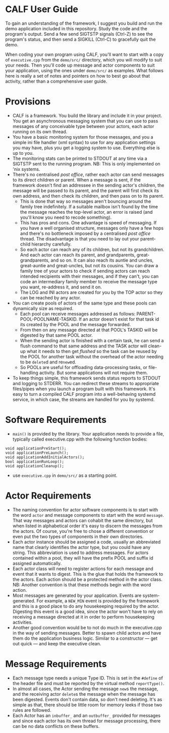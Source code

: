 
# CALF User Guide

To gain an understanding of the framework, I suggest you build and run the demo application included in this repository. Study the code and the program's output. Send a few send SIGTSTP signals (Ctrl-Z) to see the program's status, and then send a SIGKILL (Ctrl-C) to gracefully quit the demo.

When coding your own program using CALF, you'll want to start with a copy of `executive.cpp` from the `demo/src/` directory, which you will modify to suit your needs. Then you'll code up message and actor components to suit your application, using the ones under `demo/src/` as examples. What follows here is really a set of notes and pointers on how to best go about that activity, rather than a comprehensive user guide.

# Provisions
* CALF is a framework. You build the library and include it in your project. You get an asynchronous messaging system that you can use to pass messages of any conceivable type between your actors, each actor running on its own thread.
* You have a basic monitoring system for those messages, and you  a simple ini file handler (xml syntax) to use for any application settings you may have, plus you get a logging system to use. Everything else is up to you.
* The monitoring stats can be printed to STDOUT at any time via a SIGTSTP sent to the running program. NB: This is only implemented on 'nix systems.  
* There's no centralised *post office*, rather each actor can send messages to its direct children or parent. When a message is sent, if the framework doesn't find an addressee in the sending actor's children, the message will be passed to its parent, and the parent will first check its own address, and then check its children, and then pass on to its parent.
    * This is done that way so messages aren't bouncing around the family tree indefinitely. If a suitable mailbox isn't found by the time the message reaches the top-level actor, an error is raised (and you'll know you need to recode something).
    * This has pros and cons. One advantage is speed of messaging. If you have a well organised structure, messages only have a few hops and there's no bottleneck imposed by a centralised *post office* thread. The disadvantage is that you need to lay out your parent-child hierarchy carefully.
    * So each actor can reach any of its children, but not its grandchildren. And each actor can reach its parent, and grandparents, great-grandparents, and so on. It can also reach its auntie and uncles, great-auntie and great-uncles, but not its cousins. You can draw a family tree of your actors to check if sending actors can reach intended recipients with their messages, and if they can't, you can code an intermediary family member to receive the message type you want, re-address it, and send it on.
    * The LOG and INI actors are created for you by the TOP actor so they can be reached by any actor.
* You can create pools of actors of the same type and these pools can dynamically size as required.
    * Each pool can receive messages addressed as follows: PARENT-POOL-POOLNAME-TASKID. If an actor doesn't exist for that task id its created by the POOL and the message forwarded. 
    * From then on any message directed at that POOL's TASKID will be digested by that same POOL actor.  
    * When the sending actor is finished with a certain task, he can send a flush command to that same address and the TASK actor will clean-up what it needs to then get *flushed* so the task can be reused by the POOL for another task without the overhead of the actor needing to be `delete`d and re`new`ed. 
    * So POOLs are useful for offloading data-processing tasks, or file-handling activity. But some applications will not require them.
* To keep things simple, this framework sends status reports to STDOUT and logging to STDERR. You can redirect these streams to appropriate files/pipes when you launch a program built with this framework. It's easy to turn a compiled CALF program into a well-behaving systemd service, in which case, the streams are handled for you by systemd.

# Software Requirements
* `main()` is provided by the library. Your application needs to provide a file, typically called executive.cpp with the following function bodies:

```
void applicationPreStart();   
void applicationPreLaunch();
void applicationAddInitialActors();
bool applicationRunLoop();
void applicationCleanup();
```

- use `executive.cpp` in `demo/src/` as a starting point.

# Actor Requirements
* The naming convention for actor software components is to start with the word `actor` and message components to start with the word `message`. That way messages and actors can cohabit the same directory, but when listed in alphabetical order it's easy to discern the messages from the actors. Of course, you're free to chose a different convention or even put the two types of components in their own directories.
* Each actor instance should be assigned a code, usually an abbreviated name that clearly identifies the actor type, but you could have any string. This abbreviation is used to address messages. For actors contained within a pool, they will have the prefix POOL and suffix id assigned automatically.
* Each actor class will need to register actions for each message and event that it wants to digest. This is the glue that holds the framework to the actors. Each action should be a protected method in the actor class. NB: Another convention is that these methods begin with the word action.
* Most messages are generated by your application. Events are system-generated. For example, a `NEW_MIN` event is provided by the framework and this is a good place to do any housekeeping required by the actor. Digesting this event is a good idea, since the actor won't have to rely on receiving a message directed at it in order to perform housekeeping activities.
* Another good convention would be to not do much in the executive.cpp in the way of sending messages. Better to spawn child actors and have them do the application business logic. Similar to a constructor — get out quick — and keep the executive clean.

# Message Requirements
* Each message type needs a unique Type ID. This is set in the `#define` of the header file and must be reported by the virtual method `reportType()`.
* In almost all cases, the Actor sending the message `new`s the message, and the receiving actor `delete`s the message when the message has been digested. Events don't contain data, so don't need deleting. It's as simple as that, there should be little room for memory leeks if those two rules are followed.
* Each Actor has an `inbuffer_` and an `outbuffer_` provided for messages and since each actor has its own thread for message processing, there can be no data conflicts on these buffers.

